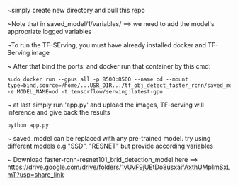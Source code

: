 ~simply create new directory and pull this repo

~Note that in saved_model/1/variables/ ==> we need to add the model's appropriate logged variables

~To run the TF-SErving, you must have already installed docker and TF-Serving image

~ After that bind the ports: and docker run that container by this cmd:

    sudo docker run --gpus all -p 8500:8500 --name od --mount type=bind,source=/home/...USR_DIR.../tf_obj_detect_faster_rcnn/saved_model,target=/models/od -e MODEL_NAME=od -t tensorflow/serving:latest-gpu

~ at last simply run 'app.py' and upload the images, TF-serving will inference and give back the results

    python app.py

~ saved_model can be replaced with any pre-trained model. try using different models e.g "SSD", "RESNET" but provide according variables

~ Download faster-rcnn-resnet101_brid_detection_model here ==> https://drive.google.com/drive/folders/1vUvF9jUEtDo8usxaifAxthUMp1mSxLmT?usp=share_link

